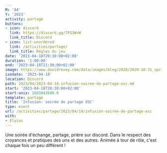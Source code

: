 ```yaml
---
M: '04'
Y: '2023'
activity: partage
buttons:
- icon: discord
  link: https://discord.gg/7FG3WvW
  link_title: Discord
- icon: list-unordered
  link: /activities/partage/
  link_title: Règles du jeu
date: '2023-04-18T20:30:00+02:00'
duration: '1:00:00'
end: '2023-04-18T21:30:00+02:00'
image: https://www.davidrevoy.com/data/images/blog/2020/2020-10-31_spritely_scene.jpg
isodate: '2023-04-18'
location: Discord
path: 2023/04/2023-04-18-infusion-soiree-de-partage-osc.md
start: '2023-04-18T20:30:00+02:00'
start-unix: 1681842600.0
template: partage
title: 'Infusion: soirée de partage OSC'
type: event
url: /activities/partage/2023/04/18/infusion-soiree-de-partage-osc
with:
- Elyius
---
```

Une soirée d'échange, partage, prière sur discord. Dans le respect des croyances et pratiques des uns et des autres. Animée à tour de rôle, c'est chaque fois un peu différent !